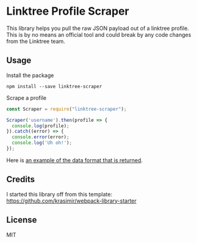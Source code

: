 # Linktree Profile Scraper

This library helps you pull the raw JSON payload out of a linktree profile. This is by no means an official tool and could break by any code changes from the Linktree team.

## Usage

Install the package

```
npm install --save linktree-scraper
```

Scrape a profile

```javascript
const Scraper = require("linktree-scraper");

Scraper('username').then(profile => {
  console.log(profile);
}).catch((error) => {
  console.error(error);
  console.log('Uh oh!');
});
```

Here is [an example of the data format that is returned](https://github.com/benkaiser/linktree-scraper/blob/master/example_data.json).

## Credits

I started this library off from this template: https://github.com/krasimir/webpack-library-starter

## License

MIT